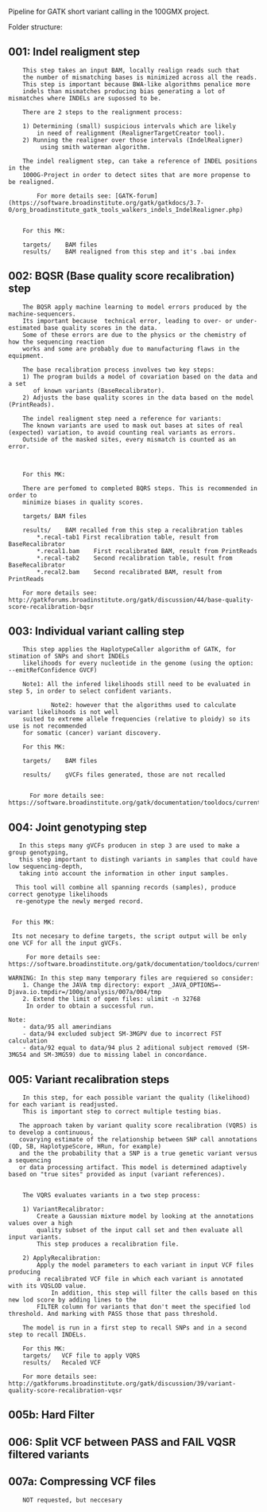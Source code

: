 Pipeline for GATK short variant calling in the 100GMX project.

	
Folder structure:

##	001: Indel realigment step 
		This step takes an input BAM, locally realign reads such that 
		the number of mismatching bases is minimized across all the reads. 
		This step is important because BWA-like algorithms penalice more 
		indels than mismatches producing bias generating a lot of mismatches where INDELs are supossed to be.

		There are 2 steps to the realignment process:

		1) Determining (small) suspicious intervals which are likely 
		    in need of realignment (RealignerTargetCreator tool).
		2) Running the realigner over those intervals (IndelRealigner)
		     using smith waterman algorithm.

		The indel realigment step, can take a reference of INDEL positions in the 
		1000G-Project in order to detect sites that are more propense to be realigned.
		
	        For more details see: [GATK-forum](https://software.broadinstitute.org/gatk/gatkdocs/3.7-0/org_broadinstitute_gatk_tools_walkers_indels_IndelRealigner.php)


		For this MK:

		targets/	BAM files
		results/	BAM realigned from this step and it's .bai index


##	002: BQSR (Base quality score recalibration) step
		The BQSR apply machine learning to model errors produced by the machine-sequencers.
		Its important because  technical error, leading to over- or under-estimated base quality scores in the data. 
		Some of these errors are due to the physics or the chemistry of how the sequencing reaction 
		works and some are probably due to manufacturing flaws in the equipment.
		
		The base recalibration process involves two key steps: 
		1) The program builds a model of covariation based on the data and a set 
		   of known variants (BaseRecalibrator).
		2) Adjusts the base quality scores in the data based on the model (PrintReads).

		The indel realigment step need a reference for variants:
		The known variants are used to mask out bases at sites of real (expected) variation, to avoid counting real variants as errors. 
		Outside of the masked sites, every mismatch is counted as an error. 
		
		

		For this MK:

		There are perfomed to completed BQRS steps. This is recommended in order to 
		minimize biases in quality scores.

		targets/ BAM files
		
		results/	BAM recalled from this step a recalibration tables
			*.recal-tab1 First recalibration table, result from BaseRecalibrator
			*.recal1.bam	First recalibrated BAM, result from PrintReads
			*.recal-tab2	Second recalibration table, result from BaseRecalibrator
			*.recal2.bam	Second recalibrated BAM, result from PrintReads

		For more details see: http://gatkforums.broadinstitute.org/gatk/discussion/44/base-quality-score-recalibration-bqsr


##	003: Individual variant calling step
		This step applies the HaplotypeCaller algorithm of GATK, for stimation of SNPs and short INDELs
		likelihoods for every nucleotide in the genome (using the option: --emitRefConfidence GVCF)

		Note1: All the infered likelihoods still need to be evaluated in step 5, in order to select confident variants. 

                Note2: however that the algorithms used to calculate variant likelihoods is not well 
		suited to extreme allele frequencies (relative to ploidy) so its use is not recommended 
		for somatic (cancer) variant discovery.

		For this MK:

		targets/	BAM files

		results/	gVCFs files generated, those are not recalled


	      For more details see: https://software.broadinstitute.org/gatk/documentation/tooldocs/current/org_broadinstitute_gatk_tools_walkers_haplotypecaller_HaplotypeCaller.php

##	004: Joint genotyping step
	   In this steps many gVCFs producen in step 3 are used to make a group genotyping,
	   this step important to distingh variants in samples that could have low sequencing-depth, 
	   taking into account the information in other input samples.

	  This tool will combine all spanning records (samples), produce correct genotype likelihoods
	  re-genotype the newly merged record.
 
		
	 For this MK:

	 Its not necesary to define targets, the script output will be only one VCF for all the input gVCFs.

         For more details see: https://software.broadinstitute.org/gatk/documentation/tooldocs/current/org_broadinstitute_gatk_tools_walkers_variantutils_GenotypeGVCFs.php

	WARNING: In this step many temporary files are requiered so consider:
		1. Change the JAVA tmp directory: export _JAVA_OPTIONS=-Djava.io.tmpdir=/100g/analysis/007a/004/tmp
		2. Extend the limit of open files: ulimit -n 32768
		 In order to obtain a successful run.

	Note: 
		- data/95 all amerindians
		- data/94 excluded subject SM-3MGPV due to incorrect FST calculation
		- data/92 equal to data/94 plus 2 aditional subject removed (SM-3MG54 and SM-3MG59) due to missing label in concordance.
##	005:  Variant recalibration steps
	    In this step, for each possible variant the quality (likelihood) for each variant is readjusted.
	    This is important step to correct multiple testing bias. 

	   The approach taken by variant quality score recalibration (VQRS) is to develop a continuous, 
	   covarying estimate of the relationship between SNP call annotations (QD, SB, HaplotypeScore, HRun, for example) 
	   and the the probability that a SNP is a true genetic variant versus a sequencing 
	   or data processing artifact. This model is determined adaptively based on "true sites" provided as input (variant references).
   
	
		The VQRS evaluates variants in a two step process:

		1) VariantRecalibrator:
		    Create a Gaussian mixture model by looking at the annotations values over a high 
		    quality subset of the input call set and then evaluate all input variants. 
		    This step produces a recalibration file.

		2) ApplyRecalibration:
		    Apply the model parameters to each variant in input VCF files producing 
		    a recalibrated VCF file in which each variant is annotated with its VQSLOD value. 
	            In addition, this step will filter the calls based on this new lod score by adding lines to the 
		    FILTER column for variants that don't meet the specified lod threshold. And marking with PASS those that pass threshold. 

	    The model is run in a first step to recall SNPs and in a second step to recall INDELs.
		
	    For this MK:
		targets/   VCF file to apply VQRS
		results/   Recaled VCF

		For more details see: http://gatkforums.broadinstitute.org/gatk/discussion/39/variant-quality-score-recalibration-vqsr

##	005b:	Hard Filter
	
##	006:	Split VCF between PASS and FAIL VQSR filtered variants

##	007a:	Compressing VCF files
		NOT requested, but neccesary
